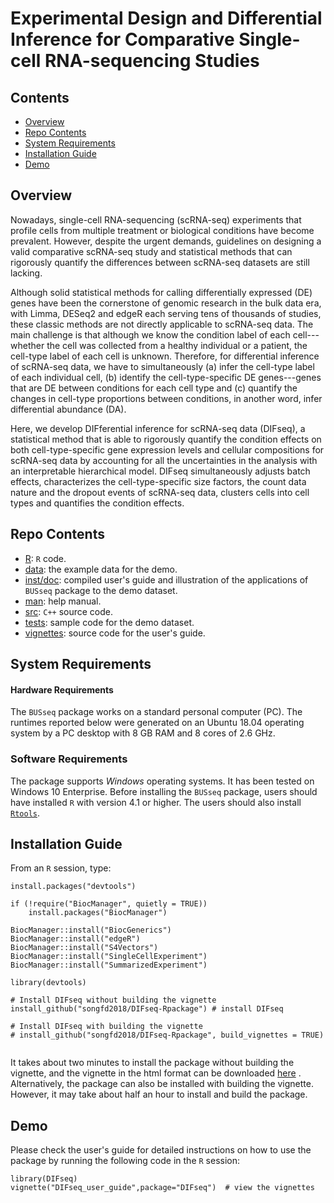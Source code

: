 # Experimental Design and Differential Inference for Comparative Single-cell RNA-sequencing Studies

## Contents

- [Overview](#overview)
- [Repo Contents](#repo-contents)
- [System Requirements](#system-requirements)
- [Installation Guide](#installation-guide)
- [Demo](#demo)

## Overview

Nowadays, single-cell RNA-sequencing (scRNA-seq) experiments that profile cells from multiple treatment or biological conditions have become prevalent. However, despite the urgent demands, guidelines on designing a valid comparative scRNA-seq study and statistical methods that can rigorously quantify the differences between scRNA-seq datasets are still lacking.

Although solid statistical methods for calling differentially expressed (DE) genes have been the cornerstone of genomic research in the bulk data era, with Limma, DESeq2 and edgeR each serving tens of thousands of studies, these classic methods are not directly applicable to scRNA-seq data. The main challenge is that although we know the condition label of each cell---whether the cell was collected from a healthy individual or a patient, the cell-type label of each cell is unknown. Therefore, for differential inference of scRNA-seq data, we have to simultaneously (a) infer the cell-type label of each individual cell, (b) identify the cell-type-specific DE genes---genes that are DE between conditions for each cell type and (c) quantify the changes in cell-type proportions between conditions, in another word, infer differential abundance (DA).

Here, we develop DIFferential inference for scRNA-seq data (DIFseq), a statistical method that is able to rigorously quantify the condition effects on both cell-type-specific gene expression levels and cellular compositions for scRNA-seq data by accounting for all the uncertainties in the analysis with an interpretable hierarchical model. DIFseq simultaneously adjusts batch effects, characterizes the cell-type-specific size factors, the count data nature and the dropout events of scRNA-seq data, clusters cells into cell types and quantifies the condition effects.

## Repo Contents

- [R](./R): `R` code.
- [data](./data): the example data for the demo.
- [inst/doc](./inst/doc): compiled user's guide and illustration of the applications of `BUSseq` package to the demo dataset.
- [man](./man): help manual.
- [src](./src): `C++` source code.
- [tests](./tests): sample code for the demo dataset.
- [vignettes](./vignettes): source code for the user's guide.

## System Requirements

#### Hardware Requirements

The `BUSseq` package works on a standard personal computer (PC). The runtimes reported below were generated on an Ubuntu 18.04 operating system by a PC desktop with 8 GB RAM and 8 cores of 2.6 GHz.

### Software Requirements

The package supports *Windows* operating systems. It has been tested on Windows 10 Enterprise. Before installing the `BUSseq` package, users should have installed `R` with version 4.1 or higher. The users should also install [`Rtools`](https://cran.r-project.org/bin/windows/Rtools/).

## Installation Guide

From an `R` session, type:

```
install.packages("devtools")

if (!require("BiocManager", quietly = TRUE))
    install.packages("BiocManager")

BiocManager::install("BiocGenerics")
BiocManager::install("edgeR")
BiocManager::install("S4Vectors")
BiocManager::install("SingleCellExperiment")
BiocManager::install("SummarizedExperiment")

library(devtools)

# Install DIFseq without building the vignette
install_github("songfd2018/DIFseq-Rpackage") # install DIFseq

# Install DIFseq with building the vignette
# install_github("songfd2018/DIFseq-Rpackage", build_vignettes = TRUE)


```

It takes about two minutes to install the package without building the vignette, and the vignette in the html format can be downloaded [here](./vignettes/DIFseq%20User%20Guide.html) . Alternatively, the package can also be installed with building the vignette. However, it may take about half an hour to install and build the package.

## Demo

Please check the user's guide for detailed instructions on how to use the package by running the following code in the `R` session:

```
library(DIFseq)
vignette("DIFseq_user_guide",package="DIFseq")  # view the vignettes
```
